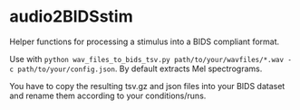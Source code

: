 # audio2BIDSstim

Helper functions for processing a stimulus into a BIDS compliant format.

Use with `python wav_files_to_bids_tsv.py path/to/your/wavfiles/*.wav -c path/to/your/config.json`.
By default extracts Mel spectrograms.

You have to copy the resulting tsv.gz and json files into your BIDS dataset and rename them according to your conditions/runs.
